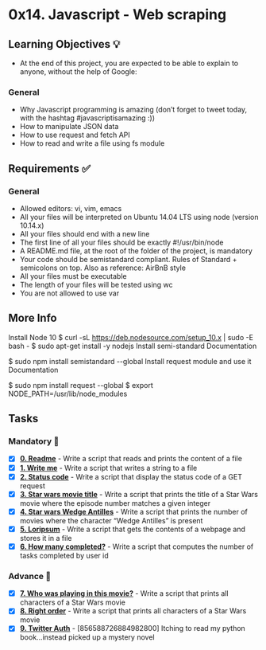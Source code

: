 # 0x14. Javascript - Web scraping

## Learning Objectives :bulb:
* At the end of this project, you are expected to be able to explain to anyone, without the help of Google:

### General
* Why Javascript programming is amazing (don’t forget to tweet today, with the hashtag #javascriptisamazing :))
* How to manipulate JSON data
* How to use request and fetch API
* How to read and write a file using fs module
## Requirements :white_check_mark:
### General
* Allowed editors: vi, vim, emacs
* All your files will be interpreted on Ubuntu 14.04 LTS using node (version 10.14.x)
* All your files should end with a new line
* The first line of all your files should be exactly #!/usr/bin/node
* A README.md file, at the root of the folder of the project, is mandatory
* Your code should be semistandard compliant. Rules of Standard + semicolons on top. Also as reference: AirBnB style
* All your files must be executable
* The length of your files will be tested using wc
* You are not allowed to use var
## More Info
Install Node 10
$ curl -sL https://deb.nodesource.com/setup_10.x | sudo -E bash -
$ sudo apt-get install -y nodejs
Install semi-standard
Documentation

$ sudo npm install semistandard --global
Install request module and use it
Documentation

$ sudo npm install request --global
$ export NODE_PATH=/usr/lib/node_modules
## Tasks
### Mandatory :page_with_curl:
- [x] **[0. Readme](./0-readme.js)** - Write a script that reads and prints the content of a file
- [x] **[1. Write me](./1-writeme.js)** - Write a script that writes a string to a file
- [x] **[2. Status code](./2-statuscode.js)** - Write a script that display the status code of a GET request
- [x] **[3. Star wars movie title](./3-starwars_title.js)** - Write a script that prints the title of a Star Wars movie where the episode number matches a given integer
- [x] **[4. Star wars Wedge Antilles](./4-starwars_count.js)** - Write a script that prints the number of movies where the character “Wedge Antilles” is present
- [x] **[5. Loripsum](./5-request_store.js)** - Write a script that gets the contents of a webpage and stores it in a file
- [x] **[6. How many completed?](./6-completed_tasks.js)** - Write a script that computes the number of tasks completed by user id
### Advance :muscle:
- [x] **[7. Who was playing in this movie?](./100-starwars_characters.js)** - Write a script that prints all characters of a Star Wars movie
- [x] **[8. Right order](./101-starwars_characters.js)** - Write a script that prints all characters of a Star Wars movie
- [x] **[9. Twitter Auth](./102-search_twitter.js)** - [856588726884982800] Itching to read my python book...instead picked up a mystery novel

